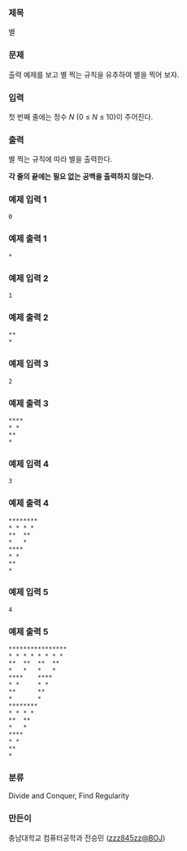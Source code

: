 ### 제목
별

### 문제
<p>출력 예제를 보고 별 찍는 규칙을 유추하여 별을 찍어 보자.</p>

### 입력
<p>첫 번째 줄에는&nbsp;정수 <em>N </em>(0 &le; <em>N</em> &le; 10)이 주어진다.</p>

### 출력
<p>별 찍는 규칙에 따라 별을 출력한다.</p>

<p><strong>각 줄의 끝에는 필요 없는 공백을 출력하지 않는다.</strong></p>

### 예제 입력 1
```
0
```

### 예제 출력 1
```
*
```

### 예제 입력 2
```
1
```

### 예제 출력 2
```
**
*
```

### 예제 입력 3
```
2
```

### 예제 출력 3
```
****
* *
**
*
```

### 예제 입력 4
```
3
```

### 예제 출력 4
```
********
* * * *
**  **
*   *
****
* *
**
*
```

### 예제 입력 5
```
4
```

### 예제 출력 5
```
****************
* * * * * * * *
**  **  **  **
*   *   *   *
****    ****
* *     * *
**      **
*       *
********
* * * *
**  **
*   *
****
* *
**
*
```

### 분류
Divide and Conquer, Find Regularity

### 만든이
충남대학교 컴퓨터공학과 전승민 ([zzz845zz@BOJ](https://www.acmicpc.net/user/zzz845zz))
